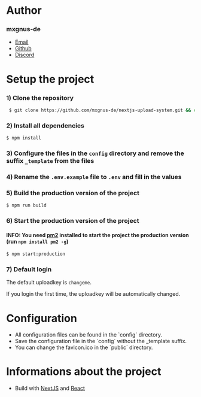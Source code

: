 # Author

### mxgnus-de

<ul>
   <li><a href="mailto:kontakt@mxgnus.de">Email</a></li>
   <li><a href="https://github.com/mxgnus-de">Github</a>
   <li><a href="https://discord.com/users/666974190561394698">Discord</a>
</ul>

# Setup the project

### 1) Clone the repository

```bash
 $ git clone https://github.com/mxgnus-de/nextjs-upload-system.git && cd nextjs-upload-system
```

### 2) Install all dependencies

```bash
$ npm install
```

### 3) Configure the files in the `config` directory and remove the suffix `_template` from the files

### 4) Rename the `.env.example` file to `.env` and fill in the values

### 5) Build the production version of the project

```bash
$ npm run build
```

### 6) Start the production version of the project

#### INFO: You need [pm2](https://www.npmjs.com/package/pm2) installed to start the project the production version (run `npm install pm2 -g`)

```bash
$ npm start:production
```

### 7) Default login

The default uploadkey is `changeme`.

If you login the first time, the uploadkey will be automatically changed.

# Configuration

<ul>
   <li>All configuration files can be found in the `config` directory.</li>
   <li>Save the configuration file in the `config` without the _template suffix.</li>
   <li>You can change the favicon.ico in the `public` directory.</li>
</ul>

# Informations about the project

<ul>
   <li>Build with <a href='https://nextjs.org/'>NextJS</a> and <a href='https://reactjs.org/'>React</a></li>
</ul>
